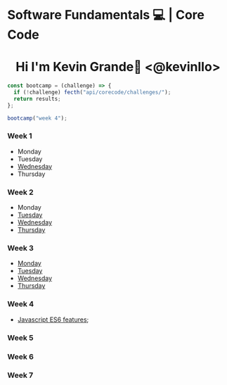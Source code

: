 # Software Fundamentals 💻 | Core Code

# <center>Hi I'm Kevin Grande🚀 <@kevinllo>

</center>

```js
const bootcamp = (challenge) => {
  if (!challenge) fecth("api/corecode/challenges/");
  return results;
};

bootcamp("week 4");
```

### Week 1

- Monday
- Tuesday
- [Wednesday](/src/challenges/week01)
- Thursday

### Week 2

- Monday
- [Tuesday](/src/challenges/week02/tuesday)
- [Wednesday](/src/challenges/week02/wednesday)
- [Thursday](/src/challenges/week02/thursday)

### Week 3

- [Monday](/src/challenges/week03/monday)
- [Tuesday](/src/challenges/week03/tuesday)
- [Wednesday](/src/challenges/week03/wednesday)
- [Thursday](/src/challenges/week03/thursday)

### Week 4

- [Javascript ES6 features](./src/challenges/week04/Readme.md);

### Week 5

### Week 6


### Week 7
